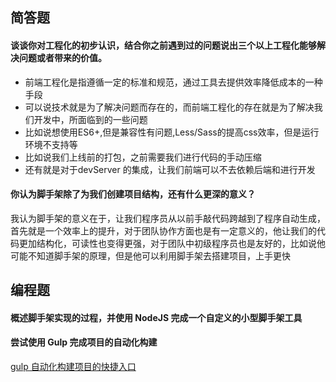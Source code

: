 ## 简答题

#### 谈谈你对工程化的初步认识，结合你之前遇到过的问题说出三个以上工程化能够解决问题或者带来的价值。
- 前端工程化是指遵循一定的标准和规范，通过工具去提供效率降低成本的一种手段
- 可以说技术就是为了解决问题而存在的，而前端工程化的存在就是为了解决我们开发中，所面临到的一些问题
- 比如说想使用ES6+,但是兼容性有问题,Less/Sass的提高css效率，但是运行环境不支持等
- 比如说我们上线前的打包，之前需要我们进行代码的手动压缩
- 还有就是对于devServer 的集成，让我们前端可以不去依赖后端和进行开发


#### 你认为脚手架除了为我们创建项目结构，还有什么更深的意义？
我认为脚手架的意义在于，让我们程序员从以前手敲代码跨越到了程序自动生成，首先就是一个效率上的提升，对于团队协作方面也是有一定意义的，他让我们的代码更加结构化，可读性也变得更强，对于团队中初级程序员也是友好的，比如说他可能不知道脚手架的原理，但是他可以利用脚手架去搭建项目，上手更快

## 编程题
#### 概述脚手架实现的过程，并使用 NodeJS 完成一个自定义的小型脚手架工具

#### 尝试使用 Gulp 完成项目的自动化构建
[gulp 自动化构建项目的快捷入口](!./code/gulpConf)